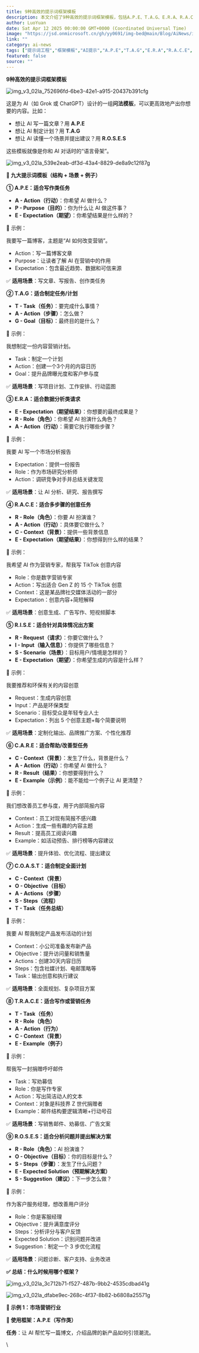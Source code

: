 ```yaml
---
title: 9种高效的提示词框架模板
description: 本文介绍了9种高效的提示词框架模板，包括A.P.E、T.A.G、E.R.A、R.A.C.E、R.I.S.E、R.O.S.E.S等，可帮助用户更高效地使用AI生成各类内容，如文章写作、计划制定和场景分析等。
author: LuoYuan
date: Sat Apr 12 2025 00:00:00 GMT+0000 (Coordinated Universal Time)
image: "https://jsd.onmicrosoft.cn/gh/yy0691/img-bed@main/Blog/AiNews/img_v3_02la_539e2eab-df3d-43a4-8829-de8a9c12f87g.jpg"
link: ""
category: ai-news
tags: ["提示词工程","框架模板","AI提示","A.P.E","T.A.G","E.R.A","R.A.C.E","R.I.S.E","R.O.S.E.S","内容生成","AI写作"]
featured: false
source: ""
---
```


**9种高效的提示词框架模板**

![img_v3_02la_752696fd-6be3-42e1-a915-20437b391cfg]()

这是为 AI（如 Grok 或 ChatGPT）设计的一组**问法模板**，可以更高效地产出你想要的内容。比如：

- 想让 AI 写一篇文章？用 **A.P.E**
- 想让 AI 制定计划？用 **T.A.G**
- 想让 AI 读懂一个场景并提出建议？用 **R.O.S.E.S**

这些模板就像是你和 AI 对话时的“语言骨架”。

![img_v3_02la_539e2eab-df3d-43a4-8829-de8a9c12f87g](https://jsd.onmicrosoft.cn/gh/yy0691/img-bed@main/Blog/AiNews/img_v3_02la_539e2eab-df3d-43a4-8829-de8a9c12f87g.jpg)



**🌟 九大提示词模板（结构 + 场景 + 例子）**

**① A.P.E：适合写作类任务**

- **A - Action（行动）**：你希望 AI 做什么？
- **P - Purpose（目的）**：你为什么让 AI 做这件事？
- **E - Expectation（期望）**：你希望结果是什么样的？

🧾 示例：

我要写一篇博客，主题是“AI 如何改变营销”。

- Action：写一篇博客文章
- Purpose：让读者了解 AI 在营销中的作用
- Expectation：包含最近趋势、数据和可信来源

✅ **适用场景**：写文章、写报告、创作类任务

**② T.A.G：适合制定任务/计划**

- **T - Task（任务）**：要完成什么事情？
- **A - Action（步骤）**：怎么做？
- **G - Goal（目标）**：最终目的是什么？

🧾 示例：

我想制定一份内容营销计划。

- Task：制定一个计划
- Action：创建一个3个月的内容日历
- Goal：提升品牌曝光度和客户参与度

✅ **适用场景**：写项目计划、工作安排、行动蓝图

**③ E.R.A：适合数据分析类请求**

- **E - Expectation（期望结果）**：你想要的最终成果是？
- **R - Role（角色）**：你希望 AI 扮演什么角色？
- **A - Action（行动）**：需要它执行哪些步骤？

🧾 示例：

我要 AI 写一个市场分析报告

- Expectation：提供一份报告
- Role：作为市场研究分析师
- Action：调研竞争对手并总结关键发现

✅ **适用场景**：让 AI 分析、研究、报告撰写

**④ R.A.C.E：适合多步骤的创意任务**

- **R - Role（角色）**：你要 AI 扮演谁？
- **A - Action（行动）**：具体要它做什么？
- **C - Context（背景）**：提供一些背景信息
- **E - Expectation（期望结果）**：你想得到什么样的结果？

🧾 示例：

我希望 AI 作为营销专家，帮我写 TikTok 创意内容

- Role：你是数字营销专家
- Action：写出适合 Gen Z 的 15 个 TikTok 创意
- Context：这是某品牌社交媒体活动的一部分
- Expectation：创意内容+简短解释

✅ **适用场景**：创意生成、广告写作、短视频脚本

**⑤ R.I.S.E：适合针对具体情况出方案**

- **R - Request（请求）**：你要它做什么？
- **I - Input（输入信息）**：你提供了哪些信息？
- **S - Scenario（场景）**：目标用户/情境是怎样的？
- **E - Expectation（期望）**：你希望生成的内容是什么样？

🧾 示例：

我要推荐和环保有关的内容创意

- Request：生成内容创意
- Input：产品是环保类型
- Scenario：目标受众是年轻专业人士
- Expectation：列出 5 个创意主题+每个简要说明

✅ **适用场景**：定制化输出、品牌推广方案、个性化推荐

**⑥ C.A.R.E：适合帮助/改善型任务**

- **C - Context（背景）**：发生了什么，背景是什么？
- **A - Action（行动）**：你希望 AI 做什么？
- **R - Result（结果）**：你想要得到什么？
- **E - Example（示例）**：能不能给一个例子让 AI 更清楚？

🧾 示例：

我们想改善员工参与度，用于内部简报内容

- Context：员工对现有简报不感兴趣
- Action：生成一些有趣的内容主题
- Result：提高员工阅读兴趣
- Example：如活动预告、排行榜等内容建议

✅ **适用场景**：提升体验、优化流程、提出建议

**⑦ C.O.A.S.T：适合制定全面计划**

- **C - Context（背景）**
- **O - Objective（目标）**
- **A - Actions（步骤）**
- **S - Steps（流程）**
- **T - Task（任务总结）**

🧾 示例：

我要 AI 帮我制定产品发布活动的计划

- Context：小公司准备发布新产品
- Objective：提升访问量和销售量
- Actions：创建30天内容日历
- Steps：包含社媒计划、电邮策略等
- Task：输出创意和执行建议

✅ **适用场景**：全面规划、复杂项目方案

**⑧ T.R.A.C.E：适合写作或营销任务**

- **T - Task（任务）**
- **R - Role（角色）**
- **A - Action（行为）**
- **C - Context（背景）**
- **E - Example（例子）**

🧾 示例：

帮我写一封捐赠呼吁邮件

- Task：写劝募信
- Role：你是写作专家
- Action：写出简洁动人的文本
- Context：对象是科技界 Z 世代捐赠者
- Example：邮件结构要逻辑清晰+行动号召

✅ **适用场景**：写销售邮件、劝募信、广告文案

**⑨ R.O.S.E.S：适合分析问题并提出解决方案**

- **R - Role（角色）**：AI 扮演谁？
- **O - Objective（目标）**：你的目标是什么？
- **S - Steps（步骤）**：发生了什么问题？
- **E - Expected Solution（预期解决方案）**
- **S - Suggestion（建议）**：下一步怎么做？

🧾 示例：

作为客户服务经理，想改善用户评分

- Role：你是客服经理
- Objective：提升满意度评分
- Steps：分析评分与客户反馈
- Expected Solution：识别问题并改进
- Suggestion：制定一个 3 步优化流程

✅ **适用场景**：问题诊断、客户支持、业务改进

**✅ 总结：什么时候用哪个框架？**

![img_v3_02la_3c712b71-f527-487b-9bb2-4535cdbad41g](https://jsd.onmicrosoft.cn/gh/yy0691/img-bed@main/Blog/AiNews/img_v3_02la_3c712b71-f527-487b-9bb2-4535cdbad41g.jpg)

![img_v3_02la_dfabe9ec-268c-4f37-8b82-b6808a25571g](https://jsd.onmicrosoft.cn/gh/yy0691/img-bed@main/Blog/AiNews/img_v3_02la_dfabe9ec-268c-4f37-8b82-b6808a25571g.jpg)

**🎯 示例 1：市场营销行业**

**🎯 使用框架：A.P.E（写作类）**

**任务**：让 AI 帮忙写一篇博文，介绍品牌的新产品如何引领潮流。

\